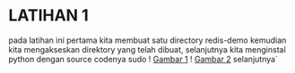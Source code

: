 # LATIHAN 1 
pada latihan ini pertama kita membuat satu directory redis-demo kemudian kita mengakseskan direktory yang telah dibuat, selanjutnya kita menginstal python dengan source codenya sudo
! [Gambar 1](Screenshot_1.png)
! [Gambar 2](Screenshot_2.png)
selanjutnya`

